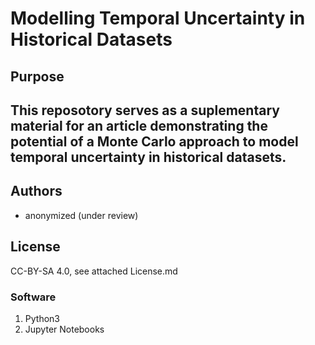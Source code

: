 # Modelling Temporal Uncertainty in Historical Datasets

## Purpose
This reposotory serves as a suplementary material for an article demonstrating the potential of a Monte Carlo approach to model temporal uncertainty in historical datasets.
---
## Authors
* anonymized (under review)

## License
CC-BY-SA 4.0, see attached License.md

### Software
1. Python3
1. Jupyter Notebooks




